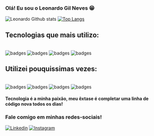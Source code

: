 ### Olá! Eu sou o Leonardo Gil Neves 😁


![Leonardo Github stats](https://github-readme-stats.vercel.app/api?username=leonardogneves&show_icons=true&theme=dracula) [![Top Langs](https://github-readme-stats.vercel.app/api/top-langs/?username=leonardogneves&layout=compact)](https://github.com/anuraghazra/github-readme-stats)




## Tecnologias que mais utilizo:
<div style="display: inline_block"><br/>
  <img align="center" alt="badges" src="https://img.shields.io/badge/HTML5-E34F26?style=for-the-badge&logo=html5&logoColor=white" />
    <img align="center" alt="badges" src="https://img.shields.io/badge/CSS3-1572B6?style=for-the-badge&logo=css3&logoColor=white" />
    <img align="center" alt="badges" src="https://img.shields.io/badge/JavaScript-F7DF1E?style=for-the-badge&logo=javascript&logoColor=black" />
      <img align="center" alt="badges" src="https://img.shields.io/badge/Microsoft_Excel-217346?style=for-the-badge&logo=microsoft-excel&logoColor=white" />

## Utilizei pouquissimas vezes:

  <div style="display: inline_block"><br/>
  <img align="center" alt="badges" src="https://img.shields.io/badge/Python-14354C?style=for-the-badge&logo=python&logoColor=white" />
    <img align="center" alt="badges" src="https://img.shields.io/badge/PHP-777BB4?style=for-the-badge&logo=php&logoColor=white" />
    <img align="center" alt="badges" src="https://img.shields.io/badge/Node.js-43853D?style=for-the-badge&logo=node.js&logoColor=white" />
        <img align="center" alt="badges" src="https://img.shields.io/badge/MySQL-00000F?style=for-the-badge&logo=mysql&logoColor=white" />

    
    
#### Tecnologia é a minha paixão, meu êxtase é completar uma linha de código nova todos os dias!

### Fale comigo em minhas redes-sociais!
    
[![Linkedin](https://img.shields.io/badge/LinkedIn-0077B5?style=for-the-badge&logo=linkedin&logoColor=white)](https://www.linkedin.com/in/leonardo-gil-neves-b891bb128/)
[![Instagram](https://img.shields.io/badge/Instagram-E4405F?style=for-the-badge&logo=instagram&logoColor=white)](https://www.instagram.com/tyra_leo/)
